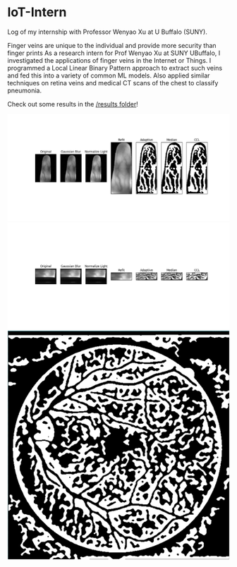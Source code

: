 # IoT-Intern

Log of my internship with Professor Wenyao Xu at U Buffalo (SUNY).

Finger veins are unique to the individual and provide more security than finger prints
As a research intern for Prof Wenyao Xu at SUNY UBuffalo,
I investigated the applications of finger veins in the Internet or Things.
I programmed a Local Linear Binary Pattern approach to extract such veins
and fed this into a variety of common ML models. Also applied similar techniques on
retina veins and medical CT scans of the chest to classify pneumonia.

Check out some results in the [/results folder](/results)!

![](/results/clear-vein2.png)
![](/results/modelVein.png)
![](/results/repeatedEye.png)

